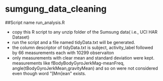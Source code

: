 sumgung_data_cleaning
=====================

##Script name run_analysis.R
* copy this R script to any unzip folder of the Sumsung data( i.e., UCI HAR Dataset)
* run the script and a file named tidyData.txt will be generated.
* the column descriptor of tidyData.txt is subject, activity_label followed by 66 measurements each with 10299 observaiton
* only measurements with clear mean and standard deviation were kept. measurements like fBodyBodyGyroJerkMag-meanFreq, angle(tBodyGyroJerkMean,gravityMean) and so on were not considered even though word "[Mm]ean" exists. 
